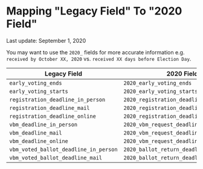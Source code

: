 # Mapping "Legacy Field" To "2020 Field"

Last update: September 1, 2020

You may want to use the `2020_` fields for more accurate information e.g. `received by October XX, 2020` vs. `received XX days before Election Day`.

|Legacy Field|2020 Field|
| ---- | ---- |
|`early_voting_ends`|`2020_early_voting_ends`|
|`early_voting_starts`|`2020_early_voting_starts`|
|`registration_deadline_in_person`|`2020_registration_deadline_in_person`|
|`registration_deadline_mail`|`2020_registration_deadline_by_mail`|
|`registration_deadline_online`|`2020_registration_deadline_online`|
|`vbm_deadline_in_person`|`2020_vbm_request_deadline_by_in_person`|
|`vbm_deadline_mail`|`2020_vbm_request_deadline_by_mail`|
|`vbm_deadline_online`|`2020_vbm_request_deadline_online`|
|`vbm_voted_ballot_deadline_in_person`|`2020_ballot_return_deadline_in_person`|
|`vbm_voted_ballot_deadline_mail`|`2020_ballot_return_deadline_by_mail`|
